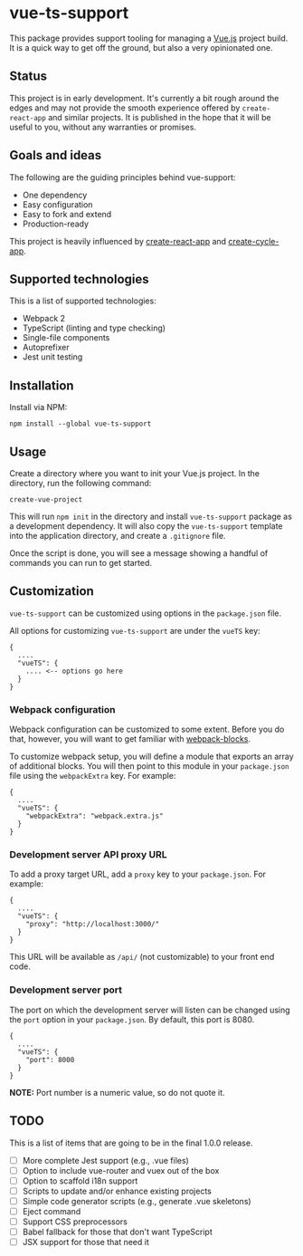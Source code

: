 # vue-ts-support

This package provides support tooling for managing a
[Vue.js](https://vuejs.org/) project build. It is a quick way to get off the
ground, but also a very opinionated one.

## Status

This project is in early development. It's currently a bit rough around the
edges and may not provide the smooth experience offered by `create-react-app`
and similar projects. It is published in the hope that it will be useful to
you, without any warranties or promises.

## Goals and ideas

The following are the guiding principles behind vue-support:

- One dependency
- Easy configuration
- Easy to fork and extend
- Production-ready

This project is heavily influenced by
[create-react-app](https://github.com/facebookincubator/create-react-app) and
[create-cycle-app](https://github.com/cyclejs-community/create-cycle-app).

## Supported technologies

This is a list of supported technologies:

- Webpack 2
- TypeScript (linting and type checking)
- Single-file components
- Autoprefixer
- Jest unit testing

## Installation

Install via NPM:

    npm install --global vue-ts-support

## Usage

Create a directory where you want to init your Vue.js project. In the directory,
run the following command:

    create-vue-project

This will run `npm init` in the directory and install `vue-ts-support` package
as a development dependency. It will also copy the `vue-ts-support` template
into the application directory, and create a `.gitignore` file.

Once the script is done, you will see a message showing a handful of commands
you can run to get started.

## Customization

`vue-ts-support` can be customized using options in the `package.json` file.

All options for customizing `vue-ts-support` are under the `vueTS` key:

    {
      ....
      "vueTS": {
        .... <-- options go here
      }
    }

### Webpack configuration

Webpack configuration can be customized to some extent. Before you do that,
however, you will want to get familiar with
[webpack-blocks](https://github.com/andywer/webpack-blocks).

To customize webpack setup, you will define a module that exports an array of
additional blocks. You will then point to this module in your `package.json`
file using the `webpackExtra` key. For example:

    {
      ....
      "vueTS": {
        "webpackExtra": "webpack.extra.js" 
      }
    }

### Development server API proxy URL

To add a proxy target URL, add a `proxy` key to your `package.json`. For
example:

    {
      ....
      "vueTS": {
        "proxy": "http://localhost:3000/"
      }
    }

This URL will be available as `/api/` (not customizable) to your front end code.

### Development server port

The port on which the development server will listen can be changed using the
`port` option in your `package.json`. By default, this port is 8080.

    {
      ....
      "vueTS": {
        "port": 8000
      }
    }

**NOTE:** Port number is a numeric value, so do not quote it.

## TODO

This is a list of items that are going to be in the final 1.0.0 release.

- [ ] More complete Jest support (e.g., .vue files)
- [ ] Option to include vue-router and vuex out of the box
- [ ] Option to scaffold i18n support
- [ ] Scripts to update and/or enhance existing projects
- [ ] Simple code generator scripts (e.g., generate .vue skeletons)
- [ ] Eject command
- [ ] Support CSS preprocessors
- [ ] Babel fallback for those that don't want TypeScript
- [ ] JSX support for those that need it